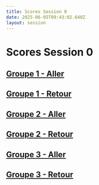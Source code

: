 ```yaml
---
title: Scores Session 0
date: 2025-06-05T09:43:02.640Z
layout: session
---
```


# Scores Session 0


## [Groupe 1 - Aller](/scores/session-0/groupe-1/aller/)
## [Groupe 1 - Retour](/scores/session-0/groupe-1/retour/)


## [Groupe 2 - Aller](/scores/session-0/groupe-2/aller/)
## [Groupe 2 - Retour](/scores/session-0/groupe-2/retour/)


## [Groupe 3 - Aller](/scores/session-0/groupe-3/aller/)
## [Groupe 3 - Retour](/scores/session-0/groupe-3/retour/)

